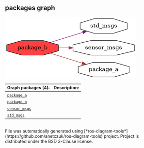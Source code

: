 <!--
File was automatically generated using 'ros-diagram-tools' project.
Project is distributed under the BSD 3-Clause license.
-->

## packages graph

[![package_b](package_b.png "package_b")](package_b.png)

| Graph packages (4): | Description: |
| ----------------------------------- | ------------ |
| [`package_a`](package_a.html) |  |
| [`package_b`](package_b.html) |  |
| [`sensor_msgs`](sensor_msgs.html) |  |
| [`std_msgs`](std_msgs.html) |  |


</br>
File was automatically generated using [*ros-diagram-tools*](https://github.com/anetczuk/ros-diagram-tools) project.
Project is distributed under the BSD 3-Clause license.
